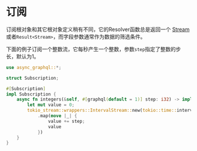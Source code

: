 # 订阅

订阅根对象和其它根对象定义稍有不同，它的Resolver函数总是返回一个 [Stream](https://docs.rs/futures-core/~0.3/futures_core/stream/trait.Stream.html) 或者`Result<Stream>`，而字段参数通常作为数据的筛选条件。

下面的例子订阅一个整数流，它每秒产生一个整数，参数`step`指定了整数的步长，默认为1。

```rust
use async_graphql::*;

struct Subscription;

#[Subscription]
impl Subscription {
    async fn integers(&self, #[graphql(default = 1)] step: i32) -> impl Stream<Item = i32> {
        let mut value = 0;
        tokio_stream::wrappers::IntervalStream::new(tokio::time::interval(Duration::from_secs(1)))
            .map(move |_| {
                value += step;
                value
            })
    }
}
```
